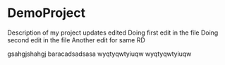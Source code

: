 # DemoProject
 Description of my project updates edited
 Doing first edit in the file
 Doing second edit in the file
 Another edit for same RD

gsahgjshahgj
baracadsadsasa
wyqtyqwtyiuqw
wyqtyqwtyiuqw
